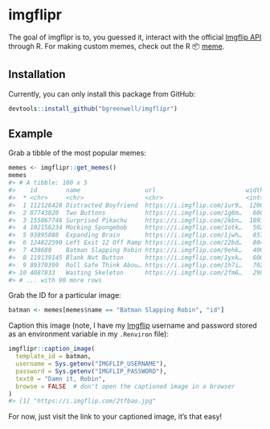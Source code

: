 
<!-- README.md is generated from README.Rmd. Please edit that file -->

# imgflipr

The goal of imgflipr is to, you guessed it, interact with the official
[Imgflip API](https://api.imgflip.com/) through R. For making custom
memes, check out the R 📦 [meme](https://github.com/GuangchuangYu/meme/).

## Installation

Currently, you can only install this package from GitHub:

``` r
devtools::install_github("bgreenwell/imgflipr")
```

## Example

Grab a tibble of the most popular memes:

``` r
memes <- imgflipr::get_memes()
memes
#> # A tibble: 100 x 5
#>    id        name                  url                         width height
#>  * <chr>     <chr>                 <chr>                       <int>  <int>
#>  1 112126428 Distracted Boyfriend  https://i.imgflip.com/1ur9…  1200    800
#>  2 87743020  Two Buttons           https://i.imgflip.com/1g8m…   600    908
#>  3 155067746 Surprised Pikachu     https://i.imgflip.com/2kbn…  1893   1893
#>  4 102156234 Mocking Spongebob     https://i.imgflip.com/1otk…   502    353
#>  5 93895088  Expanding Brain       https://i.imgflip.com/1jwh…   857   1202
#>  6 124822590 Left Exit 12 Off Ramp https://i.imgflip.com/22bd…   804    767
#>  7 438680    Batman Slapping Robin https://i.imgflip.com/9ehk…   400    387
#>  8 119139145 Blank Nut Button      https://i.imgflip.com/1yxk…   600    446
#>  9 89370399  Roll Safe Think Abou… https://i.imgflip.com/1h7i…   702    395
#> 10 4087833   Waiting Skeleton      https://i.imgflip.com/2fm6…   298    403
#> # ... with 90 more rows
```

Grab the ID for a particular image:

``` r
batman <- memes[memes$name == "Batman Slapping Robin", "id"]
```

Caption this image (note, I have my [Imgflip](https://imgflip.com/)
username and password stored as an environment variable in my
`.Renviron` file):

``` r
imgflipr::caption_image(
  template_id = batman, 
  username = Sys.getenv("IMGFLIP_USERNAME"), 
  password = Sys.getenv("IMGFLIP_PASSWORD"), 
  text0 = "Damn it, Robin",
  browse = FALSE  # don't open the captioned image in a browser
)
#> [1] "https://i.imgflip.com/2tfbao.jpg"
```

For now, just visit the link to your captioned image, it’s that easy\!
